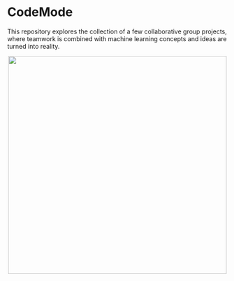 # CodeMode

This repository explores the collection of a few collaborative group projects, where teamwork is combined with machine learning concepts and ideas are turned into reality.

<p align="center">  
<img src="https://cloud.google.com/static/products/ai/ml-comic-1/assets/panel_12_1x.png"
width="500"></center>  
</p> 
